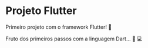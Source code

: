 # Projeto Flutter
 Primeiro projeto com o framework Flutter! :cowboy_hat_face:

 Fruto dos primeiros passos com a linguagem Dart... :muscle: :computer:
